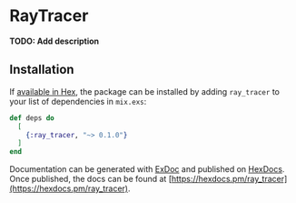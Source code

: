 # RayTracer

**TODO: Add description**

## Installation

If [available in Hex](https://hex.pm/docs/publish), the package can be installed
by adding `ray_tracer` to your list of dependencies in `mix.exs`:

```elixir
def deps do
  [
    {:ray_tracer, "~> 0.1.0"}
  ]
end
```

Documentation can be generated with [ExDoc](https://github.com/elixir-lang/ex_doc)
and published on [HexDocs](https://hexdocs.pm). Once published, the docs can
be found at [https://hexdocs.pm/ray_tracer](https://hexdocs.pm/ray_tracer).


